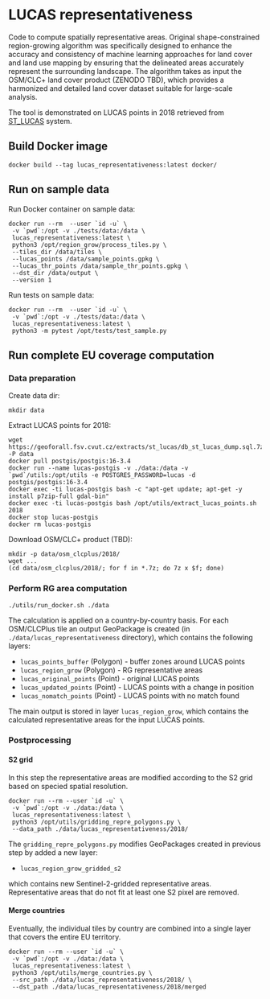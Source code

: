 # LUCAS representativeness

Code to compute spatially representative areas. Original
shape-constrained region-growing algorithm was specifically designed
to enhance the accuracy and consistency of machine learning approaches
for land cover and land use mapping by ensuring that the delineated
areas accurately represent the surrounding landscape. The algorithm
takes as input the OSM/CLC+ land cover product (ZENODO TBD), which
provides a harmonized and detailed land cover dataset suitable for
large-scale analysis.

The tool is demonstrated on LUCAS points in 2018 retrieved from
[ST_LUCAS](https://geoforall.fsv.cvut.cz/st_lucas/) system.

## Build Docker image

```
docker build --tag lucas_representativeness:latest docker/
```

## Run on sample data

Run Docker container on sample data:

```
docker run --rm  --user `id -u` \
 -v `pwd`:/opt -v ./tests/data:/data \
 lucas_representativeness:latest \
 python3 /opt/region_grow/process_tiles.py \
 --tiles_dir /data/tiles \
 --lucas_points /data/sample_points.gpkg \
 --lucas_thr_points /data/sample_thr_points.gpkg \
 --dst_dir /data/output \
 --version 1
```

Run tests on sample data:

```
docker run --rm  --user `id -u` \
 -v `pwd`:/opt -v ./tests/data:/data \
 lucas_representativeness:latest \
 python3 -m pytest /opt/tests/test_sample.py
```

## Run complete EU coverage computation

### Data preparation

Create data dir:

```
mkdir data
```

Extract LUCAS points for 2018:

```
wget https://geoforall.fsv.cvut.cz/extracts/st_lucas/db_st_lucas_dump.sql.7z -P data
docker pull postgis/postgis:16-3.4
docker run --name lucas-postgis -v ./data:/data -v `pwd`/utils:/opt/utils -e POSTGRES_PASSWORD=lucas -d postgis/postgis:16-3.4
docker exec -ti lucas-postgis bash -c "apt-get update; apt-get -y install p7zip-full gdal-bin"
docker exec -ti lucas-postgis bash /opt/utils/extract_lucas_points.sh 2018
docker stop lucas-postgis
docker rm lucas-postgis
```

Download OSM/CLC+ product (TBD):

```
mkdir -p data/osm_clcplus/2018/
wget ...
(cd data/osm_clcplus/2018/; for f in *.7z; do 7z x $f; done)
```

### Perform RG area computation

```
./utils/run_docker.sh ./data
```

The calculation is applied on a country-by-country basis. For each
OSM/CLCPlus tile an output GeoPackage is created (in
`./data/lucas_representativeness` directory), which contains the
following layers:

- `lucas_points_buffer` (Polygon) - buffer zones around LUCAS points
- `lucas_region_grow` (Polygon) - RG representative areas
- `lucas_original_points` (Point) - original LUCAS points
- `lucas_updated_points` (Point) - LUCAS points with a change in position
- `lucas_nomatch_points` (Point) - LUCAS points with no match found

The main output is stored in layer `lucas_region_grow`, which contains
the calculated representative areas for the input LUCAS points.

### Postprocessing

#### S2 grid

In this step the representative areas are modified according to the S2
grid based on specied spatial resolution.

```
docker run --rm --user `id -u` \
 -v `pwd`:/opt -v ./data:/data \
 lucas_representativeness:latest \
 python3 /opt/utils/gridding_repre_polygons.py \
 --data_path ./data/lucas_representativeness/2018/
 ```

The `gridding_repre_polygons.py` modifies GeoPackages created in
previous step by added a new layer:

- `lucas_region_grow_gridded_s2`

which contains new Sentinel-2-gridded representative
areas. Representative areas that do not fit at least one S2 pixel are
removed.

#### Merge countries

Eventually, the individual tiles by country are combined into a single
layer that covers the entire EU territory.

```
docker run --rm --user `id -u` \
 -v `pwd`:/opt -v ./data:/data \
 lucas_representativeness:latest \
 python3 /opt/utils/merge_countries.py \
 --src_path ./data/lucas_representativeness/2018/ \
 --dst_path ./data/lucas_representativeness/2018/merged
```